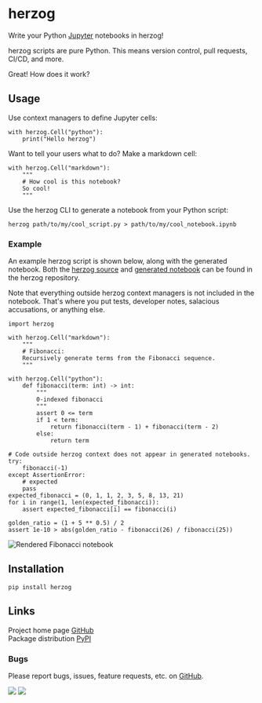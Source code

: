 # herzog

Write your Python [Jupyter](https://jupyter.org/) notebooks in herzog!

herzog scripts are pure Python. This means version control, pull requests, CI/CD, and more.

Great! How does it work?

## Usage

Use context managers to define Jupyter cells:
```
with herzog.Cell("python"):
    print("Hello herzog")
```

Want to tell your users what to do? Make a markdown cell:
```
with herzog.Cell("markdown"):
    """
    # How cool is this notebook?
    So cool!
    """
```

Use the herzog CLI to generate a notebook from your Python script:
```
herzog path/to/my/cool_script.py > path/to/my/cool_notebook.ipynb
```

### Example

An example herzog script is shown below, along with the generated notebook. Both the
[herzog source](https://github.com/xbrianh/herzog/blob/master/tests/fixtures/fibonacci.py)
and
[generated notebook](https://github.com/xbrianh/herzog/blob/master/tests/fixtures/fibonacci.ipynb)
can be found in the herzog repository.

Note that everything outside herzog context managers is not included in the notebook. That's where you put tests,
developer notes, salacious accusations, or anything else.
```
import herzog

with herzog.Cell("markdown"):
    """
    # Fibonacci:
    Recursively generate terms from the Fibonacci sequence.
    """

with herzog.Cell("python"):
    def fibonacci(term: int) -> int:
        """
        0-indexed fibonacci
        """
        assert 0 <= term
        if 1 < term:
            return fibonacci(term - 1) + fibonacci(term - 2)
        else:
            return term

# Code outside herzog context does not appear in generated notebooks.
try:
    fibonacci(-1)
except AssertionError:
    # expected
    pass
expected_fibonacci = (0, 1, 1, 2, 3, 5, 8, 13, 21)
for i in range(1, len(expected_fibonacci)):
    assert expected_fibonacci[i] == fibonacci(i)

golden_ratio = (1 + 5 ** 0.5) / 2
assert 1e-10 > abs(golden_ratio - fibonacci(26) / fibonacci(25))
```

![Rendered Fibonacci notebook](https://github.com/xbrianh/herzog/blob/xbrianh-update-readme/tests/fixtures/fibonacci_rendered.png)

## Installation

```
pip install herzog
```

## Links

Project home page [GitHub](https://github.com/xbrianh/herzog)  
Package distribution [PyPI](https://pypi.org/project/herzog/)

### Bugs

Please report bugs, issues, feature requests, etc. on [GitHub](https://github.com/xbrianh/herzog).

![](https://travis-ci.org/xbrianh/herzog.svg?branch=master) ![](https://badge.fury.io/py/herzog.svg)
